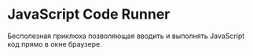 # JavaScript Code Runner

Бесполезная приклюха позволяющая вводить и выполнять JavaScript код прямо в окне браузере.
